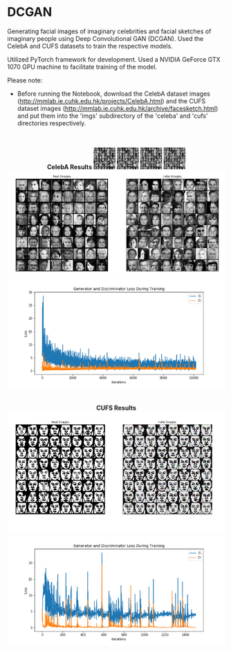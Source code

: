 # DCGAN

Generating facial images of imaginary celebrities and facial sketches of imaginary people using Deep Convolutional GAN (DCGAN). Used the CelebA and CUFS datasets to train the respective models. 

Utilized PyTorch framework for development. Used a NVIDIA GeForce GTX 1070 GPU machine to facilitate training of the model. 


Please note:
 * Before running the Notebook, download the CelebA dataset images (http://mmlab.ie.cuhk.edu.hk/projects/CelebA.html) and the CUFS dataset images (http://mmlab.ie.cuhk.edu.hk/archive/facesketch.html) and put them into the 'imgs' subdirectory of the 'celeba' and 'cufs' directories respectively. 

<p align="center">
  <br><br>
  <b>CelebA Results</b>
  <img src="https://github.com/ApurbaSengupta/DCGAN/blob/master/results/fake_samples_epoch_001.png" height="50" width="50">
  <img src="https://github.com/ApurbaSengupta/DCGAN/blob/master/results/fake_samples_epoch_002.png" height="50" width="50">
  <img src="https://github.com/ApurbaSengupta/DCGAN/blob/master/results/fake_samples_epoch_003.png" height="50" width="50">
  <img src="https://github.com/ApurbaSengupta/DCGAN/blob/master/results/fake_samples_epoch_004.png" height="50" width="50">
  <br>
  <img src="https://github.com/ApurbaSengupta/DCGAN/blob/master/results/fake_celeba.png">
  <img src="https://github.com/ApurbaSengupta/DCGAN/blob/master/results/plot_celeba.png">
  <br><br><br>
  <b>CUFS Results</b>
  <img src="https://github.com/ApurbaSengupta/DCGAN/blob/master/results/fake_cufs.png">
  <img src="https://github.com/ApurbaSengupta/DCGAN/blob/master/results/plot_cufs.png">
</p>
